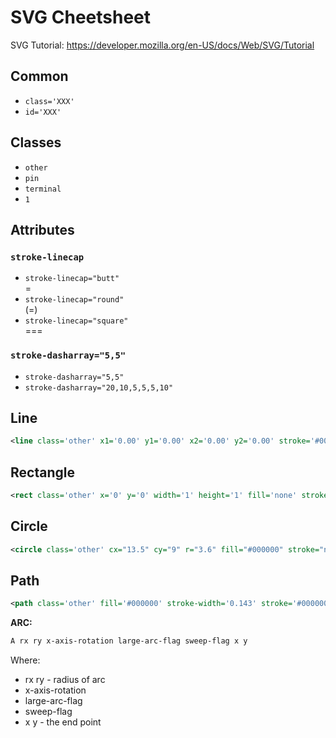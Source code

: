 # SVG Cheetsheet 

SVG Tutorial: https://developer.mozilla.org/en-US/docs/Web/SVG/Tutorial

## Common
* `class='XXX'`
* `id='XXX'`

## Classes
* `other`
* `pin`
* `terminal`
* `1`

## Attributes

### `stroke-linecap`

* `stroke-linecap="butt"` <br>
  \=
* `stroke-linecap="round"` <br>
  \(=)
* `stroke-linecap="square"` <br>
  \===

### `stroke-dasharray="5,5"`

* `stroke-dasharray="5,5"`
* `stroke-dasharray="20,10,5,5,5,10"`

## Line

```svg
<line class='other' x1='0.00' y1='0.00' x2='0.00' y2='0.00' stroke='#000000' stroke-width='1.00' />
```

## Rectangle

```svg
<rect class='other' x='0' y='0' width='1' height='1' fill='none' stroke='solid' stroke-width='1' />
```

## Circle

```svg
<circle class='other' cx="13.5" cy="9" r="3.6" fill="#000000" stroke="none" />
```

## Path
```svg
<path class='other' fill='#000000' stroke-width='0.143' stroke='#000000' d='M9 10.8 L16.2 24.3 L1.8 24.3 Z' />
```

**ARC:**
```svg
A rx ry x-axis-rotation large-arc-flag sweep-flag x y
```

Where:
 * rx ry - radius of arc
 * x-axis-rotation
 * large-arc-flag
 * sweep-flag
 * x y - the end point